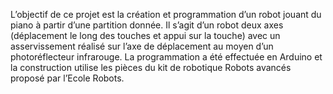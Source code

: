 L’objectif de ce projet est la création et programmation d’un robot jouant du piano à partir d’une partition donnée. Il s’agit d’un robot deux axes (déplacement le long des touches et appui sur la touche) avec un asservissement réalisé sur l’axe de déplacement au moyen d’un photoréflecteur infrarouge. La programmation a été effectuée en Arduino et la construction utilise les pièces du kit de robotique Robots avancés proposé par l’Ecole Robots.

